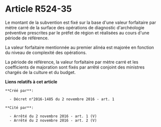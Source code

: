 # Article R524-35

Le montant de la subvention est fixé sur la base d'une valeur forfaitaire par mètre carré de la surface des opérations de
diagnostic d'archéologie préventive prescrites par le préfet de région et réalisées au cours d'une période de référence. 

La valeur forfaitaire mentionnée au premier alinéa est majorée en fonction du niveau de complexité des opérations. 

La période de référence, la valeur forfaitaire par mètre carré et les coefficients de majoration sont fixés par arrêté
conjoint des ministres chargés de la culture et du budget.

**Liens relatifs à cet article**

	**Créé par**:

	  - Décret n°2016-1485 du 2 novembre 2016 - art. 1

	**Cité par**:

	  - Arrêté du 2 novembre 2016 - art. 1 (V)
	  - Arrêté du 2 novembre 2016 - art. 2 (V)

